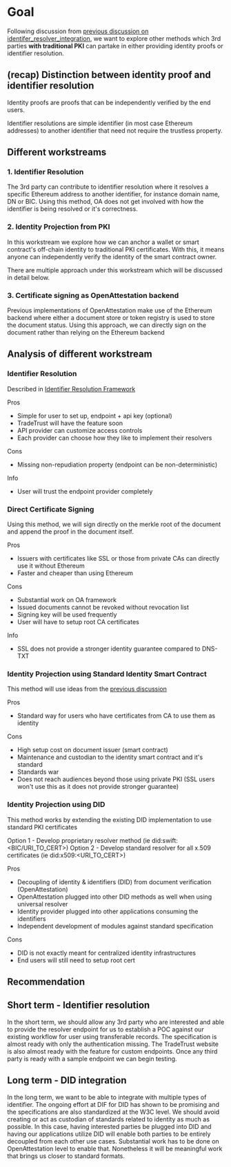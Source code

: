 # Goal

Following discussion from [previous discussion on identifer_resolver_integration](./identifier_resolver_integration.md), we want to explore other methods which 3rd parties **with traditional PKI** can partake in either providing identity proofs or identifier resolution.

## (recap) Distinction between identity proof and identifier resolution

Identity proofs are proofs that can be independently verified by the end users.

Identifier resolutions are simple identifier (in most case Ethereum addresses) to another identifier that need not require the trustless property.

## Different workstreams

### 1. Identifier Resolution

The 3rd party can contribute to identifier resolution where it resolves a specific Ethereum address to another identifier, for instance domain name, DN or BIC. Using this method, OA does not get involved with how the identifier is being resolved or it's correctness.

### 2. Identity Projection from PKI

In this workstream we explore how we can anchor a wallet or smart contract's off-chain identity to traditional PKI certificates. With this, it means anyone can independently verify the identity of the smart contract owner.

There are multiple approach under this workstream which will be discussed in detail below.

### 3. Certificate signing as OpenAttestation backend

Previous implementations of OpenAttestation make use of the Ethereum backend where either a document store or token registry is used to store the document status. Using this approach, we can directly sign on the document rather than relying on the Ethereum backend

## Analysis of different workstream

### Identifier Resolution

Described in [Identifier Resolution Framework](./identifier_resolution_framework.md)

Pros

- Simple for user to set up, endpoint + api key (optional)
- TradeTrust will have the feature soon
- API provider can customize access controls
- Each provider can choose how they like to implement their resolvers

Cons

- Missing non-repudiation property (endpoint can be non-deterministic)

Info

- User will trust the endpoint provider completely

### Direct Certificate Signing

Using this method, we will sign directly on the merkle root of the document and append the proof in the document itself.

Pros

- Issuers with certificates like SSL or those from private CAs can directly use it without Ethereum
- Faster and cheaper than using Ethereum

Cons

- Substantial work on OA framework
- Issued documents cannot be revoked without revocation list
- Signing key will be used frequently
- User will have to setup root CA certificates

Info

- SSL does not provide a stronger identity guarantee compared to DNS-TXT

### Identity Projection using Standard Identity Smart Contract

This method will use ideas from the [previous discussion](./identifier_resolver_integration.md)

Pros

- Standard way for users who have certificates from CA to use them as identity

Cons

- High setup cost on document issuer (smart contract)
- Maintenance and custodian to the identity smart contract and it's standard
- Standards war
- Does not reach audiences beyond those using private PKI (SSL users won't use this as it does not provide stronger guarantee)

### Identity Projection using DID

This method works by extending the existing DID implementation to use standard PKI certificates

Option 1 - Develop proprietary resolver method (ie did:swift:<BIC/URI_TO_CERT>)
Option 2 - Develop standard resolver for all x.509 certificates (ie did:x509:<URI_TO_CERT>)

Pros

- Decoupling of identity & identifiers (DID) from document verification (OpenAttestation)
- OpenAttestation plugged into other DID methods as well when using universal resolver
- Identity provider plugged into other applications consuming the identifiers
- Independent development of modules against standard specification

Cons

- DID is not exactly meant for centralized identity infrastructures
- End users will still need to setup root cert

## Recommendation

## Short term - Identifier resolution

In the short term, we should allow any 3rd party who are interested and able to provide the resolver endpoint for us to establish a POC against our existing workflow for user using transferable records. The specification is almost ready with only the authentication missing. The TradeTrust website is also almost ready with the feature for custom endpoints. Once any third party is ready with a sample endpoint we can begin testing.

## Long term - DID integration

In the long term, we want to be able to integrate with multiple types of identifier. The ongoing effort at DIF for DID has shown to be promising and the specifications are also standardized at the W3C level. We should avoid creating or act as custodian of standards related to identity as much as possible. In this case, having interested parties be plugged into DID and having our applications utilize DID will enable both parties to be entirely decoupled from each other use cases. Substantial work has to be done on OpenAttestation level to enable that. Nonetheless it will be meaningful work that brings us closer to standard formats.
